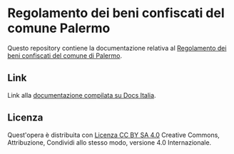 Regolamento dei beni confiscati del comune Palermo
==================================================

Questo repository contiene la documentazione relativa al [Regolamento dei beni confiscati del comune di Palermo](http://regolamento-beni-confiscati-comune-palermo.readthedocs.io). 


Link
----

Link alla [documentazione compilata su Docs Italia](https://github.com/italia/docs-italia-starter-kit/tree/master/repo-documento).


Licenza
----
Quest'opera è distribuita con [Licenza CC BY SA 4.0](https://creativecommons.org/licenses/by-sa/4.0/deed.it) Creative Commons,  Attribuzione, Condividi allo stesso modo, versione 4.0 Internazionale.
